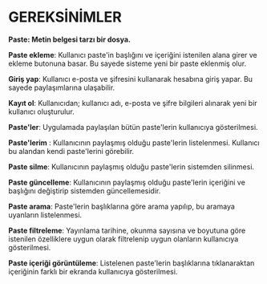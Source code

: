 # GEREKSİNİMLER

**Paste: Metin belgesi tarzı bir dosya.**

**Paste ekleme**: Kullanıcı paste'in başlığını ve içeriğini istenilen alana girer ve ekleme butonuna basar. Bu sayede sisteme yeni bir paste eklenmiş olur.

**Giriş yap**: Kullanıcı e-posta ve şifresini kullanarak hesabına giriş yapar. Bu sayede paylaşımlarına ulaşabilir.

**Kayıt ol**: Kullanıcıdan; kullanıcı adı, e-posta ve şifre bilgileri alınarak yeni bir kullanıcı oluşturulur.

**Paste'ler**: Uygulamada paylaşılan bütün paste'lerin kullanıcıya gösterilmesi.

**Paste'lerim** : Kullanıcının paylaşmış olduğu paste'lerin listelenmesi. Kullanıcı bu alandan kendi paste'lerini görebilir.

**Paste silme**: Kullanıcının paylaşmış olduğu paste'lerin sistemden silinmesi.

**Paste güncelleme**: Kullanıcının paylaşmış olduğu paste'lerin içeriğini ve başlığını değiştirip sistemden güncellemesidir.

**Paste arama**: Paste'lerin başlıklarına göre arama yapılıp, bu aramaya uyanların listelenmesi.

**Paste filtreleme**: Yayınlama tarihine, okunma sayısına ve boyutuna göre istenilen özelliklere uygun olarak filtrelenip uygun olanların kullanıcıya gösterilmesi.

**Paste içeriği görüntüleme**: Listelenen paste'lerin başlıklarına tıklanaraktan içeriğinin farklı bir ekranda kullanıcıya gösterilmesi.
